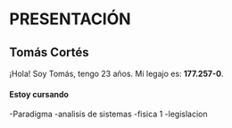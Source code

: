 # PRESENTACIÓN

## Tomás Cortés

¡Hola! Soy Tomás, tengo 23 años. Mi legajo es: **177.257-0**.

#### Estoy cursando
-Paradigma 
-analisis de sistemas
-fisica 1
-legislacion